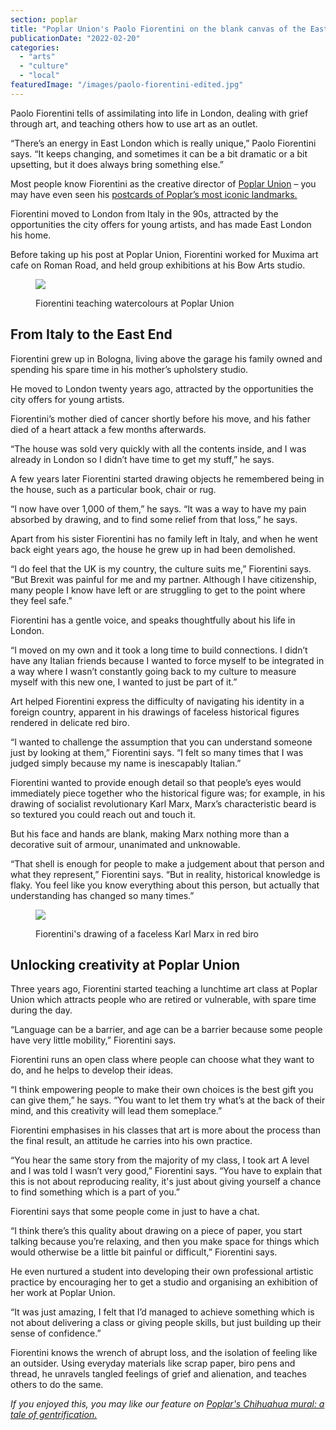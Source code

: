 ```yaml
---
section: poplar
title: "Poplar Union's Paolo Fiorentini on the blank canvas of the East End"
publicationDate: "2022-02-20"
categories: 
  - "arts"
  - "culture"
  - "local"
featuredImage: "/images/paolo-fiorentini-edited.jpg"
---
```


Paolo Fiorentini tells of assimilating into life in London, dealing with grief through art, and teaching others how to use art as an outlet. 

“There’s an energy in East London which is really unique,” Paolo Fiorentini says. “It keeps changing, and sometimes it can be a bit dramatic or a bit upsetting, but it does always bring something else.” 

Most people know Fiorentini as the creative director of [Poplar Union](https://poplarunion.com) – you may have even seen his [postcards of Poplar’s most iconic landmarks.](https://poplarlondon.co.uk/poplar-postcards-paolo-fiorentini/) 

Fiorentini moved to London from Italy in the 90s, attracted by the opportunities the city offers for young artists, and has made East London his home. 

Before taking up his post at Poplar Union, Fiorentini worked for Muxima art cafe on Roman Road, and held group exhibitions at his Bow Arts studio. 

<figure>

![](/images/paolo-teaching-watercolours-1-1024x683.jpg)

<figcaption>

Fiorentini teaching watercolours at Poplar Union

</figcaption>

</figure>

## From Italy to the East End 

Fiorentini grew up in Bologna, living above the garage his family owned and spending his spare time in his mother’s upholstery studio.

He moved to London twenty years ago, attracted by the opportunities the city offers for young artists.

Fiorentini’s mother died of cancer shortly before his move, and his father died of a heart attack a few months afterwards. 

“The house was sold very quickly with all the contents inside, and I was already in London so I didn’t have time to get my stuff,” he says. 

A few years later Fiorentini started drawing objects he remembered being in the house, such as a particular book, chair or rug. 

“I now have over 1,000 of them,” he says. “It was a way to have my pain absorbed by drawing, and to find some relief from that loss,” he says.

Apart from his sister Fiorentini has no family left in Italy, and when he went back eight years ago, the house he grew up in had been demolished. 

“I do feel that the UK is my country, the culture suits me,” Fiorentini says. “But Brexit was painful for me and my partner. Although I have citizenship, many people I know have left or are struggling to get to the point where they feel safe.” 

Fiorentini has a gentle voice, and speaks thoughtfully about his life in London. 

“I moved on my own and it took a long time to build connections. I didn’t have any Italian friends because I wanted to force myself to be integrated in a way where I wasn’t constantly going back to my culture to measure myself with this new one, I wanted to just be part of it.” 

Art helped Fiorentini express the difficulty of navigating his identity in a foreign country, apparent in his drawings of faceless historical figures rendered in delicate red biro. 

“I wanted to challenge the assumption that you can understand someone just by looking at them,” Fiorentini says. “I felt so many times that I was judged simply because my name is inescapably Italian.”

Fiorentini wanted to provide enough detail so that people’s eyes would immediately piece together who the historical figure was; for example, in his drawing of socialist revolutionary Karl Marx, Marx’s characteristic beard is so textured you could reach out and touch it. 

But his face and hands are blank, making Marx nothing more than a decorative suit of armour, unanimated and unknowable. 

“That shell is enough for people to make a judgement about that person and what they represent,” Fiorentini says. “But in reality, historical knowledge is flaky. You feel like you know everything about this person, but actually that understanding has changed so many times.” 

<figure>

![](/images/marx-01.jpg)

<figcaption>

Fiorentini's drawing of a faceless Karl Marx in red biro

</figcaption>

</figure>

## Unlocking creativity at Poplar Union 

Three years ago, Fiorentini started teaching a lunchtime art class at Poplar Union which attracts people who are retired or vulnerable, with spare time during the day.

“Language can be a barrier, and age can be a barrier because some people have very little mobility,” Fiorentini says.

Fiorentini runs an open class where people can choose what they want to do, and he helps to develop their ideas. 

“I think empowering people to make their own choices is the best gift you can give them,” he says. “You want to let them try what’s at the back of their mind, and this creativity will lead them someplace.” 

Fiorentini emphasises in his classes that art is more about the process than the final result, an attitude he carries into his own practice. 

“You hear the same story from the majority of my class, I took art A level and I was told I wasn’t very good,” Fiorentini says. “You have to explain that this is not about reproducing reality, it's just about giving yourself a chance to find something which is a part of you.” 

Fiorentini says that some people come in just to have a chat.

“I think there’s this quality about drawing on a piece of paper, you start talking because you’re relaxing, and then you make space for things which would otherwise be a little bit painful or difficult,” Fiorentini says. 

He even nurtured a student into developing their own professional artistic practice by encouraging her to get a studio and organising an exhibition of her work at Poplar Union.  

“It was just amazing, I felt that I’d managed to achieve something which is not about delivering a class or giving people skills, but just building up their sense of confidence.” 

Fiorentini knows the wrench of abrupt loss, and the isolation of feeling like an outsider. Using everyday materials like scrap paper, biro pens and thread, he unravels tangled feelings of grief and alienation, and teaches others to do the same. 

_If you enjoyed this, you may like [](https://poplarlondon.co.uk/sister-christine-frost-walking-500-miles-for-new-minibus/)our feature on [Poplar's Chihuahua mural: a tale of gentrification.](https://poplarlondon.co.uk/chihuahua-mural-chrisp-street/)_
